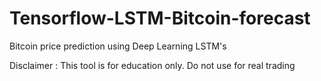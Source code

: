 # Tensorflow-LSTM-Bitcoin-forecast
Bitcoin price prediction using Deep Learning LSTM's

Disclaimer : This tool is for education only. Do not use for real trading
